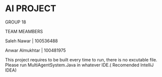 # AI PROJECT 
GROUP 18

TEAM MEAMBERS

Saleh Nawar | 100536488

Anwar Almukhtar | 100481975

This project requires to be built every time to run, there is no excutable file. Please run MultiAgentSystem.Java in whatever IDE.( Recomended IntelliJ IDEA) 
